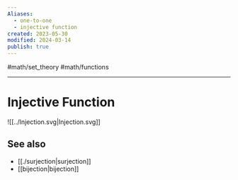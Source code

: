 ```yaml
---
Aliases:
  - one-to-one
  - injective function
created: 2023-05-30
modified: 2024-03-14
publish: true
---
```


#math/set_theory #math/functions

---
# Injective Function
![[../Injection.svg|Injection.svg]]
## See also
- [[./surjection|surjection]]
- [[bijection|bijection]]